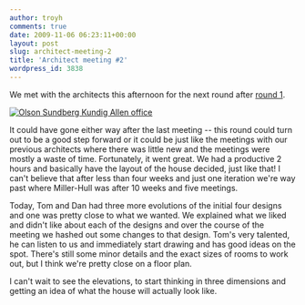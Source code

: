 ```yaml
---
author: troyh
comments: true
date: 2009-11-06 06:23:11+00:00
layout: post
slug: architect-meeting-2
title: 'Architect meeting #2'
wordpress_id: 3838
---
```


We met with the architects this afternoon for the next round after [round 1](http://troyandgay.com/blog/2009/10/16/new-architect/).

[![Olson Sundberg Kundig Allen office](http://farm3.static.flickr.com/2491/4081743278_edddf2bfc9.jpg)](http://www.flickr.com/photos/troyh/4081743278/)
<!-- more -->

It could have gone either way after the last meeting -- this round could turn out to be a good step forward or it could be just like the meetings with our previous architects where there was little new and the meetings were mostly a waste of time. Fortunately, it went great. We had a productive 2 hours and basically have the layout of the house decided, just like that! I can't believe that after less than four weeks and just one iteration we're way past where Miller-Hull was after 10 weeks and five meetings.

Today, Tom and Dan had three more evolutions of the initial four designs and one was pretty close to what we wanted. We explained what we liked and didn't like about each of the designs and over the course of the meeting we hashed out some changes to that design. Tom's very talented, he can listen to us and immediately start drawing and has good ideas on the spot. There's still some minor details and the exact sizes of rooms to work out, but I think we're pretty close on a floor plan.

I can't wait to see the elevations, to start thinking in three dimensions and getting an idea of what the house will actually look like.
